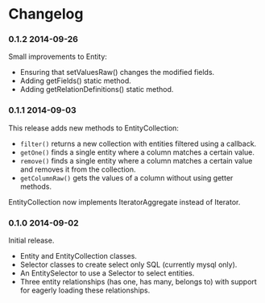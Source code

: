 Changelog
=========

### 0.1.2 2014-09-26

Small improvements to Entity:

* Ensuring that setValuesRaw() changes the modified fields.
* Adding getFields() static method.
* Adding getRelationDefinitions() static method.

### 0.1.1 2014-09-03

This release adds new methods to EntityCollection:

* `filter()` returns a new collection with entities filtered using a
  callback.
* `getOne()` finds a single entity where a column matches a certain
  value.
* `remove()` finds a single entity where a column matches a certain
  value and removes it from the collection.
* `getColumnRaw()` gets the values of a column without using getter
  methods.

EntityCollection now implements IteratorAggregate instead of Iterator.

### 0.1.0 2014-09-02

Initial release.

* Entity and EntityCollection classes.
* Selector classes to create select only SQL (currently mysql only).
* An EntitySelector to use a Selector to select entities.
* Three entity relationships (has one, has many, belongs to) with
  support for eagerly loading these relationships.
